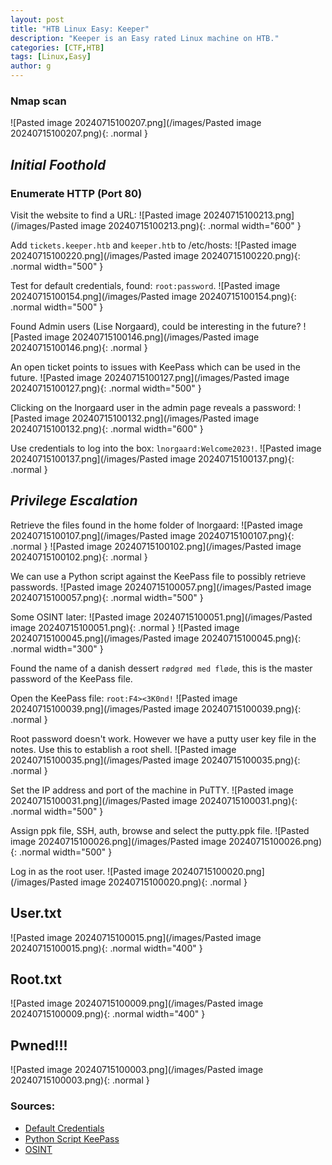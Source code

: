 ```yaml
---
layout: post
title: "HTB Linux Easy: Keeper"
description: "Keeper is an Easy rated Linux machine on HTB."
categories: [CTF,HTB]
tags: [Linux,Easy]
author: g
---
```


### Nmap scan
![Pasted image 20240715100207.png](/images/Pasted image 20240715100207.png){: .normal }

## _**Initial Foothold**_

### Enumerate HTTP (Port 80)
Visit the website to find a URL:
![Pasted image 20240715100213.png](/images/Pasted image 20240715100213.png){: .normal width="600" }


Add `tickets.keeper.htb` and `keeper.htb` to /etc/hosts:
![Pasted image 20240715100220.png](/images/Pasted image 20240715100220.png){: .normal width="500" }


Test for default credentials, found: `root:password`.
![Pasted image 20240715100154.png](/images/Pasted image 20240715100154.png){: .normal width="500" }


Found Admin users (Lise Norgaard), could be interesting in the future?
![Pasted image 20240715100146.png](/images/Pasted image 20240715100146.png){: .normal }


An open ticket points to issues with KeePass which can be used in the future.
![Pasted image 20240715100127.png](/images/Pasted image 20240715100127.png){: .normal width="500" }

Clicking on the lnorgaard user in the admin page reveals a password:
![Pasted image 20240715100132.png](/images/Pasted image 20240715100132.png){: .normal width="600" }

Use credentials to log into the box: `lnorgaard:Welcome2023!`.
![Pasted image 20240715100137.png](/images/Pasted image 20240715100137.png){: .normal }



## _**Privilege Escalation**_
Retrieve the files found in the home folder of lnorgaard:
![Pasted image 20240715100107.png](/images/Pasted image 20240715100107.png){: .normal }
![Pasted image 20240715100102.png](/images/Pasted image 20240715100102.png){: .normal }

We can use a Python script against the KeePass file to possibly retrieve passwords.
![Pasted image 20240715100057.png](/images/Pasted image 20240715100057.png){: .normal width="500" }


Some OSINT later:
![Pasted image 20240715100051.png](/images/Pasted image 20240715100051.png){: .normal }
![Pasted image 20240715100045.png](/images/Pasted image 20240715100045.png){: .normal width="300" }

Found the name of a danish dessert `rødgrød med fløde`, this is the master password of the KeePass file.

Open the KeePass file: `root:F4><3K0nd!`
![Pasted image 20240715100039.png](/images/Pasted image 20240715100039.png){: .normal }

Root password doesn't work. However we have a putty user key file in the notes. Use this to establish a root shell.
![Pasted image 20240715100035.png](/images/Pasted image 20240715100035.png){: .normal }

Set the IP address and port of the machine in PuTTY.
![Pasted image 20240715100031.png](/images/Pasted image 20240715100031.png){: .normal width="500" }

Assign ppk file, SSH, auth, browse and select the putty.ppk file.
![Pasted image 20240715100026.png](/images/Pasted image 20240715100026.png){: .normal width="500" }

Log in as the root user.
![Pasted image 20240715100020.png](/images/Pasted image 20240715100020.png){: .normal }

## User.txt
![Pasted image 20240715100015.png](/images/Pasted image 20240715100015.png){: .normal width="400" }

## Root.txt
![Pasted image 20240715100009.png](/images/Pasted image 20240715100009.png){: .normal width="400" }

## Pwned!!!
![Pasted image 20240715100003.png](/images/Pasted image 20240715100003.png){: .normal }

### Sources:
- [Default Credentials](https://forum.bestpractical.com/t/forgot-admin-password-of-rt/33451)
- [Python Script KeePass](https://github.com/CMEPW/keepass-dump-masterkey/tree/main)
- [OSINT](https://nordicfoodliving.com/danish-red-berry-pudding-rodgrod-med-flode/)